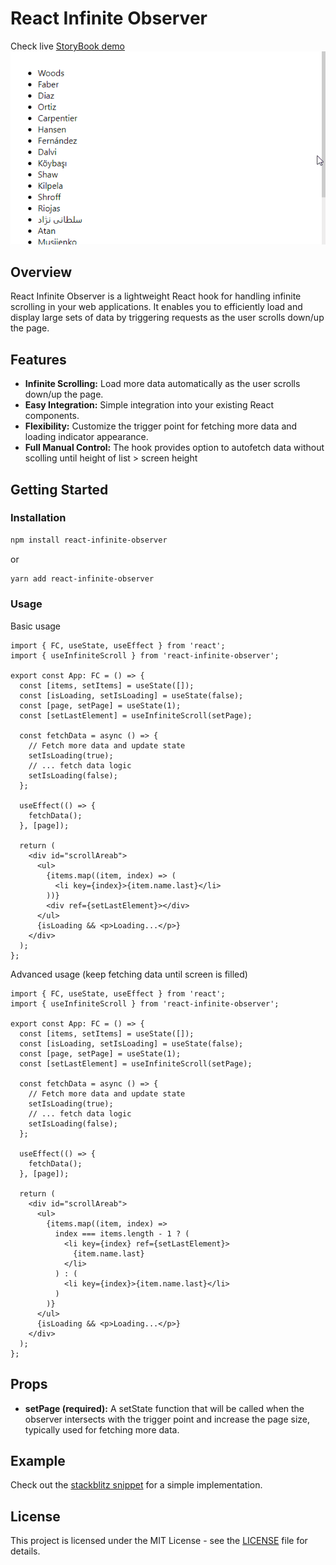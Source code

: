 # React Infinite Observer

Check live [StoryBook demo](https://tasin5541.github.io/react-infinite-observer/)
![React Infinite Observer](https://raw.githubusercontent.com/Tasin5541/react-infinite-observer/main/demo/demo.gif)

## Overview

React Infinite Observer is a lightweight React hook for handling infinite scrolling in your web applications. It enables you to efficiently load and display large sets of data by triggering requests as the user scrolls down/up the page.

## Features

- **Infinite Scrolling:** Load more data automatically as the user scrolls down/up the page.
- **Easy Integration:** Simple integration into your existing React components.
- **Flexibility:** Customize the trigger point for fetching more data and loading indicator appearance.
- **Full Manual Control:** The hook provides option to autofetch data without scolling until height of list > screen height

## Getting Started

### Installation

```bash
npm install react-infinite-observer
```

or

```bash
yarn add react-infinite-observer
```

### Usage

Basic usage

```tsx
import { FC, useState, useEffect } from 'react';
import { useInfiniteScroll } from 'react-infinite-observer';

export const App: FC = () => {
  const [items, setItems] = useState([]);
  const [isLoading, setIsLoading] = useState(false);
  const [page, setPage] = useState(1);
  const [setLastElement] = useInfiniteScroll(setPage);

  const fetchData = async () => {
    // Fetch more data and update state
    setIsLoading(true);
    // ... fetch data logic
    setIsLoading(false);
  };

  useEffect(() => {
    fetchData();
  }, [page]);

  return (
    <div id="scrollAreab">
      <ul>
        {items.map((item, index) => (
          <li key={index}>{item.name.last}</li>
        ))}
        <div ref={setLastElement}></div>
      </ul>
      {isLoading && <p>Loading...</p>}
    </div>
  );
};
```

Advanced usage (keep fetching data until screen is filled)

```tsx
import { FC, useState, useEffect } from 'react';
import { useInfiniteScroll } from 'react-infinite-observer';

export const App: FC = () => {
  const [items, setItems] = useState([]);
  const [isLoading, setIsLoading] = useState(false);
  const [page, setPage] = useState(1);
  const [setLastElement] = useInfiniteScroll(setPage);

  const fetchData = async () => {
    // Fetch more data and update state
    setIsLoading(true);
    // ... fetch data logic
    setIsLoading(false);
  };

  useEffect(() => {
    fetchData();
  }, [page]);

  return (
    <div id="scrollAreab">
      <ul>
        {items.map((item, index) =>
          index === items.length - 1 ? (
            <li key={index} ref={setLastElement}>
              {item.name.last}
            </li>
          ) : (
            <li key={index}>{item.name.last}</li>
          )
        )}
      </ul>
      {isLoading && <p>Loading...</p>}
    </div>
  );
};
```

## Props

- **setPage (required):** A setState function that will be called when the observer intersects with the trigger point and increase the page size, typically used for fetching more data.

## Example

Check out the [stackblitz snippet](https://stackblitz.com/edit/stackblitz-starters-plpsiy?file=src%2FApp.tsx) for a simple implementation.

## License

This project is licensed under the MIT License - see the [LICENSE](https://github.com/Tasin5541/react-infinite-observer/blob/main/LICENSE) file for details.
